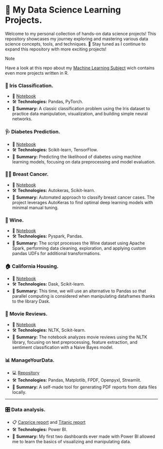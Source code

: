 # 🚀 My Data Science Learning Projects.

Welcome to my personal collection of hands-on data science projects! This repository showcases my journey exploring and mastering various data science concepts, tools, and techniques. 
🌟 Stay tuned as I continue to expand this repository with more exciting projects!
  
> [!Note] 
> Have a look at this repo about my [Machine Learning Subject](https://github.com/MarkosHB/Machine-Learning-Subject) wich contains even more projects written in R.

### 🌸 Iris Classification.
- 📄 [Notebook](https://github.com/MarkosHB/My-Data-Science-Learning-Projects/blob/main/iris/notebook.ipynb)
- 🛠️ **Technologies:** Pandas, PyTorch.
- 🧪 **Summary:** A classic classification problem using the Iris dataset to practice data manipulation, visualization, and building simple neural networks.

### 🩺 Diabetes Prediction.
- 📄 [Notebook](https://github.com/MarkosHB/My-Data-Science-Learning-Projects/blob/main/diabetes/notebook.ipynb)
- 🛠️ **Technologies:** Scikit-learn, TensorFlow.
- 🧪 **Summary:** Predicting the likelihood of diabetes using machine learning models, focusing on data preprocessing and model evaluation.

### 🧑‍⚕️ Breast Cancer.
- 📄 [Notebook](https://github.com/MarkosHB/My-Data-Science-Learning-Projects/blob/main/breast_cancer/notebook.ipynb)
- 🛠️ **Technologies:** Autokeras, Scikit-learn.
- 🧪 **Summary:** Automated approach to classify breast cancer cases. The project leverages AutoKeras to find optimal deep learning models with minimal manual tuning.

### 🍷 Wine.
- 📄 [Notebook](https://github.com/MarkosHB/My-Data-Science-Learning-Projects/blob/main/wine/notebook.ipynb)
- 🛠️ **Technologies:** Pyspark, Pandas.
- 🧪 **Summary:** The script processes the Wine dataset using Apache Spark, performing data cleaning, exploration, and applying custom pandas UDFs for additional transformations.

### 🏠 California Housing.
- 📄 [Notebook](https://github.com/MarkosHB/My-Data-Science-Learning-Projects/blob/main/california_housing/notebook.ipynb)
- 🛠️ **Technologies:** Dask, Scikit-learn.
- 🧪 **Summary:** This time, we will use an alternative to Pandas so that parallel computing is considered when manipulating dataframes thanks to the library Dask.

### 💭 Movie Reviews.
- 📄 [Notebook](https://github.com/MarkosHB/My-Data-Science-Learning-Projects/blob/main/movie_reviews/notebook.ipynb)
- 🛠️ **Technologies:** NLTK, Scikit-learn.
- 🧪 **Summary:** The notebook analyzes movie reviews using the NLTK library, focusing on text preprocessing, feature extraction, and sentiment classification with a Naive Bayes model.

### 📊 ManageYourData.
- 💻 [Repository](https://github.com/MarkosHB/ManageYourData)
- 🛠️ **Technologies:** Pandas, Matplotlib, FPDF, Openpyxl, Streamlit.
- 🧪 **Summary:** A self-made tool for generating PDF reports from data files locally.

---

### 🎛️ Data analysis.
- 📋 [Carprice report](https://github.com/MarkosHB/My-Data-Science-Learning-Projects/blob/main/carprice/carprice.pdf) and [Titanic report](https://github.com/MarkosHB/My-Data-Science-Learning-Projects/blob/main/titanic/titanic.pdf)
-  🛠️ **Technologies:** Power BI.
- 🧪 **Summary:** My first two dashboards ever made with Power BI allowed me to learn the basics of visualizing and manipulating data. 
